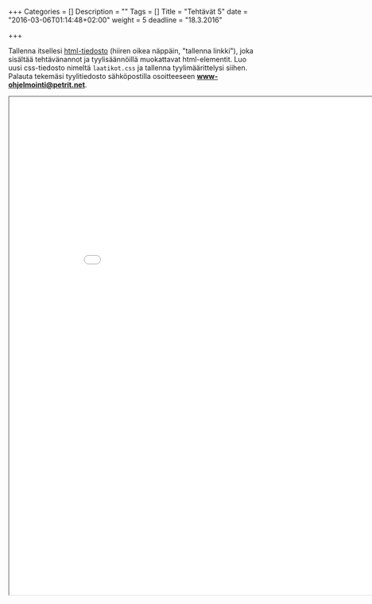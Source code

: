 +++
Categories = []
Description = ""
Tags = []
Title = "Tehtävät 5"
date = "2016-03-06T01:14:48+02:00"
weight = 5
deadline = "18.3.2016"

+++

Tallenna itsellesi [html-tiedosto](../../files/laatikot.zip) (hiiren oikea näppäin, "tallenna linkki"),
joka sisältää tehtävänannot ja tyylisäännöillä muokattavat html-elementit. Luo uusi css-tiedosto
nimeltä `laatikot.css` ja tallenna tyylimäärittelysi siihen. Palauta tekemäsi tyylitiedosto
sähköpostilla osoitteeseen **www-ohjelmointi@petrit.net**.

<iframe src="../../files/laatikot.html" style="width: 900px; height: 1000px;" />
